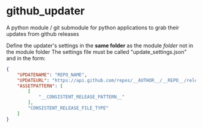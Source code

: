# github_updater
A python module / git submodule for python applications to grab their updates from github releases

Define the updater's settings in the **same folder** as the module *folder* not in the module folder
The settings file must be called "update_settings.json" and in the form:
```json
{
    "UPDATENAME": "REPO_NAME",
    "UPDATEURL": "https://api.github.com/repos/__AUTHOR__/__REPO__/releases",
    "ASSETPATTERN": [
        [
            "__CONSISTENT_RELEASE_PATTERN__"
        ],
        "CONSISTENT_RELEASE_FILE_TYPE"
    ]
}
```
